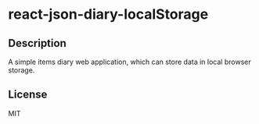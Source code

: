 # react-json-diary-localStorage

## Description
A simple items diary web application, which can store data in local browser storage.

## License
MIT
